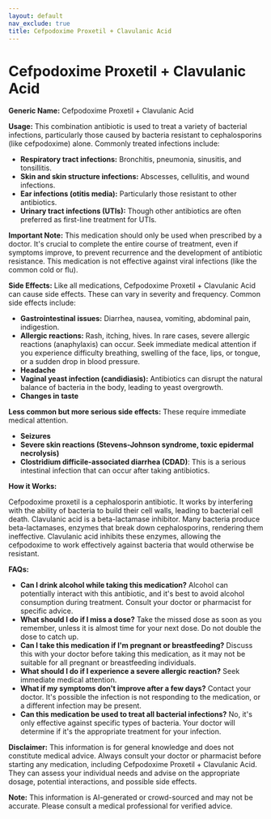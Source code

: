```yaml
---
layout: default
nav_exclude: true
title: Cefpodoxime Proxetil + Clavulanic Acid
---
```


# Cefpodoxime Proxetil + Clavulanic Acid

**Generic Name:** Cefpodoxime Proxetil + Clavulanic Acid

**Usage:** This combination antibiotic is used to treat a variety of bacterial infections, particularly those caused by bacteria resistant to cephalosporins (like cefpodoxime) alone.  Commonly treated infections include:

* **Respiratory tract infections:** Bronchitis, pneumonia, sinusitis, and tonsillitis.
* **Skin and skin structure infections:** Abscesses, cellulitis, and wound infections.
* **Ear infections (otitis media):** Particularly those resistant to other antibiotics.
* **Urinary tract infections (UTIs):**  Though other antibiotics are often preferred as first-line treatment for UTIs.


**Important Note:** This medication should only be used when prescribed by a doctor.  It's crucial to complete the entire course of treatment, even if symptoms improve, to prevent recurrence and the development of antibiotic resistance.  This medication is not effective against viral infections (like the common cold or flu).

**Side Effects:**  Like all medications, Cefpodoxime Proxetil + Clavulanic Acid can cause side effects.  These can vary in severity and frequency. Common side effects include:

* **Gastrointestinal issues:** Diarrhea, nausea, vomiting, abdominal pain, indigestion.
* **Allergic reactions:** Rash, itching, hives.  In rare cases, severe allergic reactions (anaphylaxis) can occur.  Seek immediate medical attention if you experience difficulty breathing, swelling of the face, lips, or tongue, or a sudden drop in blood pressure.
* **Headache**
* **Vaginal yeast infection (candidiasis):**  Antibiotics can disrupt the natural balance of bacteria in the body, leading to yeast overgrowth.
* **Changes in taste**


**Less common but more serious side effects:**  These require immediate medical attention.
* **Seizures**
* **Severe skin reactions (Stevens-Johnson syndrome, toxic epidermal necrolysis)**
* **Clostridium difficile-associated diarrhea (CDAD)**:  This is a serious intestinal infection that can occur after taking antibiotics.


**How it Works:**

Cefpodoxime proxetil is a cephalosporin antibiotic. It works by interfering with the ability of bacteria to build their cell walls, leading to bacterial cell death.  Clavulanic acid is a beta-lactamase inhibitor.  Many bacteria produce beta-lactamases, enzymes that break down cephalosporins, rendering them ineffective. Clavulanic acid inhibits these enzymes, allowing the cefpodoxime to work effectively against bacteria that would otherwise be resistant.


**FAQs:**

* **Can I drink alcohol while taking this medication?**  Alcohol can potentially interact with this antibiotic, and it's best to avoid alcohol consumption during treatment.  Consult your doctor or pharmacist for specific advice.
* **What should I do if I miss a dose?** Take the missed dose as soon as you remember, unless it is almost time for your next dose.  Do not double the dose to catch up.
* **Can I take this medication if I'm pregnant or breastfeeding?**  Discuss this with your doctor before taking this medication, as it may not be suitable for all pregnant or breastfeeding individuals.
* **What should I do if I experience a severe allergic reaction?** Seek immediate medical attention.
* **What if my symptoms don't improve after a few days?** Contact your doctor.  It's possible the infection is not responding to the medication, or a different infection may be present.
* **Can this medication be used to treat all bacterial infections?** No, it's only effective against specific types of bacteria. Your doctor will determine if it's the appropriate treatment for your infection.


**Disclaimer:** This information is for general knowledge and does not constitute medical advice.  Always consult your doctor or pharmacist before starting any medication, including Cefpodoxime Proxetil + Clavulanic Acid. They can assess your individual needs and advise on the appropriate dosage, potential interactions, and possible side effects.


**Note:** This information is AI-generated or crowd-sourced and may not be accurate. Please consult a medical professional for verified advice.